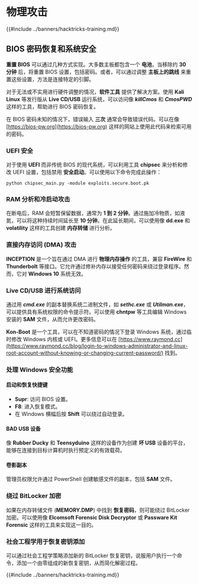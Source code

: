 # 物理攻击

{{#include ../banners/hacktricks-training.md}}

## BIOS 密码恢复和系统安全

**重置 BIOS** 可以通过几种方式实现。大多数主板都包含一个 **电池**，当移除约 **30 分钟** 后，将重置 BIOS 设置，包括密码。或者，可以通过调整 **主板上的跳线** 来重置这些设置，方法是连接特定的引脚。

对于无法或不实用进行硬件调整的情况，**软件工具** 提供了解决方案。使用 **Kali Linux** 等发行版从 **Live CD/USB** 运行系统，可以访问像 **_killCmos_** 和 **_CmosPWD_** 这样的工具，帮助进行 BIOS 密码恢复。

在 BIOS 密码未知的情况下，错误输入 **三次** 通常会导致错误代码。可以在像 [https://bios-pw.org](https://bios-pw.org) 这样的网站上使用此代码来检索可用的密码。

### UEFI 安全

对于使用 **UEFI** 而非传统 BIOS 的现代系统，可以利用工具 **chipsec** 来分析和修改 UEFI 设置，包括禁用 **安全启动**。可以使用以下命令完成此操作：

`python chipsec_main.py -module exploits.secure.boot.pk`

### RAM 分析和冷启动攻击

在断电后，RAM 会短暂保留数据，通常为 **1 到 2 分钟**。通过施加冷物质，如液氮，可以将这种持续时间延长至 **10 分钟**。在此延长期间，可以使用像 **dd.exe** 和 **volatility** 这样的工具创建 **内存转储** 进行分析。

### 直接内存访问 (DMA) 攻击

**INCEPTION** 是一个旨在通过 DMA 进行 **物理内存操作** 的工具，兼容 **FireWire** 和 **Thunderbolt** 等接口。它允许通过修补内存以接受任何密码来绕过登录程序。然而，它对 **Windows 10** 系统无效。

### Live CD/USB 进行系统访问

通过用 **_cmd.exe_** 的副本替换系统二进制文件，如 **_sethc.exe_** 或 **_Utilman.exe_**，可以提供具有系统权限的命令提示符。可以使用 **chntpw** 等工具编辑 Windows 安装的 **SAM** 文件，从而允许更改密码。

**Kon-Boot** 是一个工具，可以在不知道密码的情况下登录 Windows 系统，通过临时修改 Windows 内核或 UEFI。更多信息可以在 [https://www.raymond.cc](https://www.raymond.cc/blog/login-to-windows-administrator-and-linux-root-account-without-knowing-or-changing-current-password/) 找到。

### 处理 Windows 安全功能

#### 启动和恢复快捷键

- **Supr**: 访问 BIOS 设置。
- **F8**: 进入恢复模式。
- 在 Windows 横幅后按 **Shift** 可以绕过自动登录。

#### BAD USB 设备

像 **Rubber Ducky** 和 **Teensyduino** 这样的设备作为创建 **坏 USB** 设备的平台，能够在连接到目标计算机时执行预定义的有效载荷。

#### 卷影副本

管理员权限允许通过 PowerShell 创建敏感文件的副本，包括 **SAM** 文件。

### 绕过 BitLocker 加密

如果在内存转储文件 (**MEMORY.DMP**) 中找到 **恢复密码**，则可能绕过 BitLocker 加密。可以使用像 **Elcomsoft Forensic Disk Decryptor** 或 **Passware Kit Forensic** 这样的工具来实现这一目的。

### 社会工程学用于恢复密钥添加

可以通过社会工程学策略添加新的 BitLocker 恢复密钥，说服用户执行一个命令，添加一个由零组成的新恢复密钥，从而简化解密过程。

{{#include ../banners/hacktricks-training.md}}

